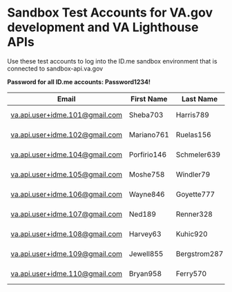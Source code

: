 # Sandbox Test Accounts for VA.gov development and VA Lighthouse APIs

Use these test accounts to log into the ID.me sandbox environment that is connected to sandbox-api.va.gov

**Password for all ID.me accounts: Password1234!**

| Email | First Name | Last Name | Sex | Birthdate | ICN |
| --- | --- | --- | --- | --- | --- |
| va.api.user+idme.101@gmail.com | Sheba703 | Harris789 | F | 1926-01-08 | 1008882029V851792 |
| va.api.user+idme.102@gmail.com | Mariano761 | Ruelas156 | M |1907-11-20 | 1200009998V765971 |
| va.api.user+idme.104@gmail.com | Porfirio146 | Schmeler639 | M | 1916-06-15 | 1008881315V969195 |
| va.api.user+idme.105@gmail.com | Moshe758 | Windler79 | M | 1917-03-05 | 5 |
| va.api.user+idme.106@gmail.com | Wayne846 | Goyette777 | M | 1947-05-30 | 6 |
| va.api.user+idme.107@gmail.com | Ned189 | Renner328 | M | 1993-09-06 | 7 |
| va.api.user+idme.108@gmail.com | Harvey63 | Kuhic920 | M | 1927-10-21 | 8 |
| va.api.user+idme.109@gmail.com | Jewell855 | Bergstrom287 | M | 1945-10-19 | 9 |
| va.api.user+idme.110@gmail.com | Bryan958 | Ferry570 | M | 1939-01-24 | 10 |
